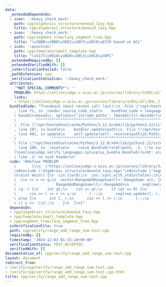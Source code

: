 ```yaml
---
data:
  _extendedDependsOn:
  - icon: ':heavy_check_mark:'
    path: cpp/algebraic_structure/monoid_lazy.hpp
    title: cpp/algebraic_structure/monoid_lazy.hpp
  - icon: ':heavy_check_mark:'
    path: cpp/segment_tree/lazy_segment_tree.hpp
    title: "\u30BB\u30B0\u30E1\u30F3\u30C8\u6728 based on ACL"
  - icon: ':question:'
    path: cpp/template/small_template.hpp
    title: "\u5171\u901A\u30D8\u30C3\u30C0\u30FC"
  _extendedRequiredBy: []
  _extendedVerifiedWith: []
  _isVerificationFailed: false
  _pathExtension: cpp
  _verificationStatusIcon: ':heavy_check_mark:'
  attributes:
    '*NOT_SPECIAL_COMMENTS*': ''
    PROBLEM: https://onlinejudge.u-aizu.ac.jp/courses/library/3/DSL/all/DSL_2_G
    links:
    - https://onlinejudge.u-aizu.ac.jp/courses/library/3/DSL/all/DSL_2_G
  bundledCode: "Traceback (most recent call last):\n  File \"/opt/hostedtoolcache/Python/3.12.0/x64/lib/python3.12/site-packages/onlinejudge_verify/documentation/build.py\"\
    , line 71, in _render_source_code_stat\n    bundled_code = language.bundle(stat.path,\
    \ basedir=basedir, options={'include_paths': [basedir]}).decode()\n          \
    \         ^^^^^^^^^^^^^^^^^^^^^^^^^^^^^^^^^^^^^^^^^^^^^^^^^^^^^^^^^^^^^^^^^^^^^^^^^^^^^^^^^\n\
    \  File \"/opt/hostedtoolcache/Python/3.12.0/x64/lib/python3.12/site-packages/onlinejudge_verify/languages/cplusplus.py\"\
    , line 187, in bundle\n    bundler.update(path)\n  File \"/opt/hostedtoolcache/Python/3.12.0/x64/lib/python3.12/site-packages/onlinejudge_verify/languages/cplusplus_bundle.py\"\
    , line 401, in update\n    self.update(self._resolve(pathlib.Path(included), included_from=path))\n\
    \                ^^^^^^^^^^^^^^^^^^^^^^^^^^^^^^^^^^^^^^^^^^^^^^^^^^^^^^^^^\n \
    \ File \"/opt/hostedtoolcache/Python/3.12.0/x64/lib/python3.12/site-packages/onlinejudge_verify/languages/cplusplus_bundle.py\"\
    , line 260, in _resolve\n    raise BundleErrorAt(path, -1, \"no such header\"\
    )\nonlinejudge_verify.languages.cplusplus_bundle.BundleErrorAt: algebraic_structure/monoid_lazy.hpp:\
    \ line -1: no such header\n"
  code: "#define PROBLEM                                                         \
    \       \\\n  \"https://onlinejudge.u-aizu.ac.jp/courses/library/3/DSL/all/DSL_2_G\"\
    \n#include \"algebraic_structure/monoid_lazy.hpp\"\n#include \"segment_tree/lazy_segment_tree.hpp\"\
    \n\nint main() {\n  cin.tie(0);\n  ios::sync_with_stdio(false);\n\n  int n, q;\n\
    \  cin >> n >> q;\n  vector<RangeAddRangeSum<ll>::RangeSum> a(n, {0, 1});\n  LazySegmentTree<RangeAddRangeSum<ll>::RangeSum,\n\
    \                  RangeAddRangeSum<ll>::RangeAdd>\n      segtree(a);\n  while\
    \ (q--) {\n    int qt;\n    cin >> qt;\n    if (qt == 0) {\n      int l, r, x;\n\
    \      cin >> l >> r >> x;\n      l--;\n      segtree.update(l, r, x);\n    }\
    \ else {\n      int l, r;\n      cin >> l >> r;\n      l--;\n      cout << segtree.product(l,\
    \ r).x << '\\n';\n    }\n  }\n}"
  dependsOn:
  - cpp/algebraic_structure/monoid_lazy.hpp
  - cpp/template/small_template.hpp
  - cpp/segment_tree/lazy_segment_tree.hpp
  isVerificationFile: true
  path: cpp/verify/range_add_range_sum.test.cpp
  requiredBy: []
  timestamp: '2024-12-03 01:33:18+09:00'
  verificationStatus: TEST_ACCEPTED
  verifiedWith: []
documentation_of: cpp/verify/range_add_range_sum.test.cpp
layout: document
redirect_from:
- /verify/cpp/verify/range_add_range_sum.test.cpp
- /verify/cpp/verify/range_add_range_sum.test.cpp.html
title: cpp/verify/range_add_range_sum.test.cpp
---
```

